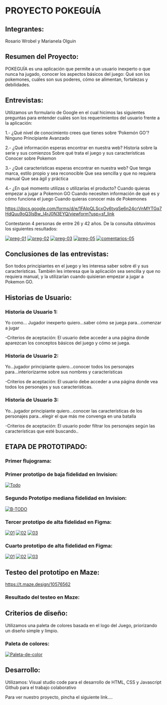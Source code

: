 # PROYECTO POKEGUÍA

## Integrantes:
Rosario Wrobel y Marianela Olguin

## Resumen del Proyecto:
POKEGUÍA es una aplicación que permite a un usuario inexperto  o que nunca ha jugado, conocer los aspectos básicos del juego: Qué son los pokemones, cuáles son sus poderes, cómo se alimentan, fortalezas y debilidades.

## Entrevistas:
Utilizamos un formulario de Google en el cual hicimos las siguientes preguntas para entender cuáles son los requerimientos del usuario frente a la aplicación:

1.- ¿Qué nivel de conocimiento crees que  tienes sobre ‘Pokemón GO’?
Ninguno
Principiante
Avanzado

2.- ¿Qué información esperas encontrar en nuestra web?
Historia sobre la serie y sus comienzos
Sobre qué trata el juego y sus características
Conocer sobre Pokemon

3.- ¿Qué características esperas encontrar en nuestra web?
Que tenga marca, estilo propio y sea reconocible
Que sea sencilla y que no requiera manual
Que sea ágil y práctica

4.- ¿En qué momento utilizas o utilizarías el producto?
Cuando quieras empezar a jugar a Pokemon GO
Cuando necesiten información de qué es y cómo funciona el juego
Cuando quieras conocer más de Pokemones


https://docs.google.com/forms/d/e/1FAIpQLScxOv6tyqSe6n24crVnMYTGq7HdQuu9oQ3IsBw_I4rJ0N3EYQ/viewform?usp=sf_link


Contestaron 4 personas de entre 26 y 42 años.
De la consulta obtuvimos los siguientes resultados:


<a href="https://imgbb.com/"><img src="https://i.ibb.co/1swpG2P/preg-01.jpg" alt="preg-01" border="0"></a>
<a href="https://ibb.co/4MRQx6Z"><img src="https://i.ibb.co/y5F3Jwn/preg-02.jpg" alt="preg-02" border="0"></a>
<a href="https://ibb.co/hL8Xv7J"><img src="https://i.ibb.co/7jygFYd/preg-03.jpg" alt="preg-03" border="0"></a>
<a href="https://ibb.co/LY9d5JZ"><img src="https://i.ibb.co/mbh58Xc/preg-05.jpg" alt="preg-05" border="0"></a>
<a href="https://imgbb.com/"><img src="https://i.ibb.co/wWbxTPb/comentarios-05.jpg" alt="comentarios-05" border="0"></a>

## Conclusiones de las entrevistas:
Son todos principiantes en el juego y les interesa saber sobre él y sus características. También les interesa que la aplicación sea sencilla y que no requiera manual, y la utilizarían cuando quisieran empezar a jugar a Pokemon GO.

## Historias de Usuario:

### Historia de Usuario 1: 
Yo como... Jugador inexperto
quiero…saber cómo se juega
para...comenzar a jugar

-Criterios de aceptación: El usuario debe acceder a una página donde aparezcan los conceptos básicos del juego y cómo se juega.


### Historia de Usuario 2:
Yo...jugador principiante
quiero...conocer todos los personajes
para...interiorizarme sobre sus nombres y características

-Criterios de aceptación: El usuario debe acceder a una página donde vea todos los personajes y sus características.


### Historia de Usuario 3:
Yo...jugador principiante
quiero...conocer las características de los personajes
para...elegir el que más me convenga en una batalla

-Criterios de aceptación: El usuario poder filtrar los personajes según las características que esté buscando..

## ETAPA DE PROTOTIPADO:

### Primer flujograma:





### Primer prototipo de baja fidelidad en Invision:

<a href="https://ibb.co/1mHCv6z"><img src="https://i.ibb.co/0GP0Dts/Todo.jpg" alt="Todo" border="0"></a>


### Segundo Prototipo mediana fidelidad en Invision:

<a href="https://ibb.co/QQh3TYK"><img src="https://i.ibb.co/YQJF1fL/B-TODO.jpg" alt="B-TODO" border="0"></a>


### Tercer prototipo de alta fidelidad en Figma:

<a href="https://ibb.co/SPcQcc0"><img src="https://i.ibb.co/s2C5CCQ/01.jpg" alt="01" border="0"></a>
<a href="https://ibb.co/2kG12b1"><img src="https://i.ibb.co/bKcMhfM/02.jpg" alt="02" border="0"></a>
<a href="https://ibb.co/8YrLLpG"><img src="https://i.ibb.co/phfBB8N/03.jpg" alt="03" border="0"></a>

### Cuarto prototipo de alta fidelidad en Figma:

<a href="https://ibb.co/6HX19yv"><img src="https://i.ibb.co/8rYdvmz/01.jpg" alt="01" border="0"></a>
<a href="https://ibb.co/xg3mX7W"><img src="https://i.ibb.co/n1R36L9/02.jpg" alt="02" border="0"></a>
<a href="https://ibb.co/P5XNkFz"><img src="https://i.ibb.co/SKYPS57/03.jpg" alt="03" border="0"></a>

## Testeo del prototipo en Maze:
https://t.maze.design/10576562



### Resultado del testeo en Maze:




## Criterios de diseño:
Utilizamos una paleta de colores basada en el logo del Juego, priorizando un diseño simple y limpio.


### Paleta de colores:

<a href="https://ibb.co/b5kB2sR"><img src="https://i.ibb.co/7tqWRnN/Paleta-de-color.jpg" alt="Paleta-de-color" border="0"></a>


## Desarrollo:

Utilizamos:
Visual studio code para el desarrollo de HTML, CSS y Javascript
Github para el trabajo colaborativo 


Para ver nuestro proyecto, pincha el siguiente link….



